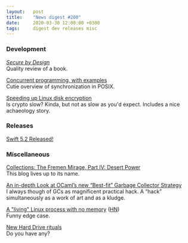 ```yaml
---
layout:   post
title:    "News digest #200"
date:     2020-03-30 12:00:00 +0300
tags:     digest dev releases misc
---
```


<!-- Did you notice the switch from UTC+2 to UTC+3? -->

### Development

[_Secure by Design_](https://henrikwarne.com/2020/03/22/secure-by-design/)<br/>
Quality review of a book.

[Concurrent programming, with examples](https://begriffs.com/posts/2020-03-23-concurrent-programming.html)<br/>
Cutie overview of synchronization in POSIX.

[Speeding up Linux disk encryption](https://blog.cloudflare.com/speeding-up-linux-disk-encryption/)</br>
Is crypto slow? Kinda, but not as slow as you'd expect. Includes a nice achaeology story.

### Releases

[Swift 5.2 Released!](https://swift.org/blog/swift-5-2-released/)

### Miscellaneous

[Collections: The Fremen Mirage, Part IV: Desert Power](https://acoup.blog/2020/02/28/collections-the-fremen-mirage-part-iv-desert-power/)<br/>
This blog lives up to its name.

[An in-depth Look at OCaml’s new “Best-fit” Garbage Collector Strategy](http://www.ocamlpro.com/2020/03/23/ocaml-new-best-fit-garbage-collector/)<br/>
I always though of GCs as magnificent practical hack. A “hack” simultaneously as a work of art and as a kludge.

[A "living" Linux process with no memory](https://github.com/izabera/zeromaps) ([HN](https://news.ycombinator.com/item?id=22693805))<br/>
Funny edge case.

[New Hard Drive rituals](https://blog.linuxserver.io/2018/10/29/new-hard-drive-rituals/)<br/>
Do you have any?
